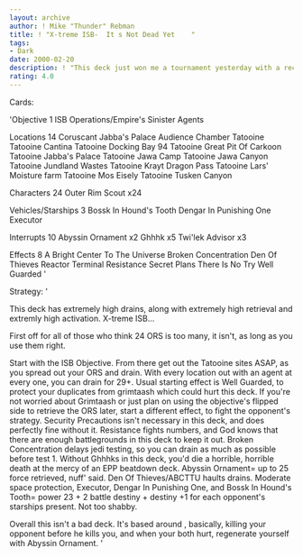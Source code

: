 ```yaml
---
layout: archive
author: ! Mike "Thunder" Rebman
title: ! "X-treme ISB-  It s Not Dead Yet    "
tags:
- Dark
date: 2000-02-20
description: ! "This deck just won me a tournament yesterday with a record of 3-0. Beating Hidden Base by 32, MWYHL by 41 and a profit deck by 23 (tourney report coming soon). Drop drain and retrieve."
rating: 4.0
---
```

Cards: 

'Objective 1
ISB Operations/Empire's Sinister Agents

Locations 14
Coruscant
Jabba's Palace Audience Chamber
Tatooine
Tatooine Cantina
Tatooine Docking Bay 94
Tatooine Great Pit Of Carkoon
Tatooine Jabba's Palace
Tatooine Jawa Camp
Tatooine Jawa Canyon
Tatooine Jundland Wastes
Tatooine Krayt Dragon Pass
Tatooine Lars' Moisture farm
Tatooine Mos Eisely
Tatooine Tusken Canyon

Characters 24
Outer Rim Scout x24

Vehicles/Starships 3
Bossk In Hound's Tooth
Dengar In Punishing One
Executor

Interrupts 10
Abyssin Ornament x2
Ghhhk x5
Twi'lek Advisor x3

Effects 8
A Bright Center To The Universe
Broken Concentration
Den Of Thieves
Reactor Terminal
Resistance
Secret Plans
There Is No Try
Well Guarded
'

Strategy: '

This deck has extremely high drains, along with extremely high retrieval and extremly high activation. X-treme ISB...

First off for all of those who think 24 ORS is too many, it isn't, as long as you use them right.

Start with the ISB Objective. From there get out the Tatooine sites ASAP, as you spread out your ORS and drain. With every location out with an agent at every one, you can drain for 29+. Usual starting effect is Well Guarded, to protect your duplicates from grimtaash which could hurt this deck. If you're not worried about Grimtaash or just plan on using the objective's flipped side to retrieve the ORS later, start a different effect, to fight the opponent's strategy. Security Precautions isn't necessary in this deck, and does perfectly fine without it. Resistance fights numbers, and God knows that there are enough battlegrounds in this deck to keep it out. Broken Concentration delays jedi testing, so you can drain as much as possible before test 1. Without Ghhhks in this deck, you'd die a horrible, horrible death at the mercy of an EPP beatdown deck. Abyssin Ornament= up to 25 force retrieved, nuff' said. Den Of Thieves/ABCTTU haults drains. Moderate space protection, Executor, Dengar In Punishing One, and Bossk In Hound's Tooth= power 23 + 2 battle destiny + destiny +1 for each opponent's starships present. Not too shabby.

Overall this isn't a bad deck. It's based around , basically, killing your opponent before he kills you, and when your both hurt, regenerate yourself with Abyssin Ornament.	'